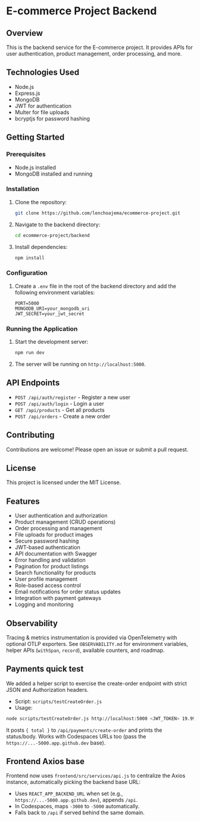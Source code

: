 # E-commerce Project Backend

## Overview

This is the backend service for the E-commerce project. It provides APIs for user authentication, product management, order processing, and more.

## Technologies Used

- Node.js
- Express.js
- MongoDB
- JWT for authentication
- Multer for file uploads
- bcryptjs for password hashing

## Getting Started

### Prerequisites

- Node.js installed
- MongoDB installed and running

### Installation

1. Clone the repository:
   ```sh
   git clone https://github.com/lenchoajema/ecommerce-project.git
   ```
2. Navigate to the backend directory:
   ```sh
   cd ecommerce-project/backend
   ```
3. Install dependencies:
   ```sh
   npm install
   ```

### Configuration

1. Create a `.env` file in the root of the backend directory and add the following environment variables:
   ```env
   PORT=5000
   MONGODB_URI=your_mongodb_uri
   JWT_SECRET=your_jwt_secret
   ```

### Running the Application

1. Start the development server:
   ```sh
   npm run dev
   ```
2. The server will be running on `http://localhost:5000`.

## API Endpoints

- `POST /api/auth/register` - Register a new user
- `POST /api/auth/login` - Login a user
- `GET /api/products` - Get all products
- `POST /api/orders` - Create a new order

## Contributing

Contributions are welcome! Please open an issue or submit a pull request.

## License

This project is licensed under the MIT License.

## Features

- User authentication and authorization
- Product management (CRUD operations)
- Order processing and management
- File uploads for product images
- Secure password hashing
- JWT-based authentication
- API documentation with Swagger
- Error handling and validation
- Pagination for product listings
- Search functionality for products
- User profile management
- Role-based access control
- Email notifications for order status updates
- Integration with payment gateways
- Logging and monitoring

## Observability

Tracing & metrics instrumentation is provided via OpenTelemetry with optional OTLP exporters. See `OBSERVABILITY.md` for environment variables, helper APIs (`withSpan`, `record`), available counters, and roadmap.

## Payments quick test

We added a helper script to exercise the create-order endpoint with strict JSON and Authorization headers.

- Script: `scripts/testCreateOrder.js`
- Usage:

```bash
node scripts/testCreateOrder.js http://localhost:5000 <JWT_TOKEN> 19.99
```

It posts `{ total }` to `/api/payments/create-order` and prints the status/body. Works with Codespaces URLs too (pass the `https://...-5000.app.github.dev` base).

## Frontend Axios base

Frontend now uses `frontend/src/services/api.js` to centralize the Axios instance, automatically picking the backend base URL:

- Uses `REACT_APP_BACKEND_URL` when set (e.g., `https://...-5000.app.github.dev`), appends `/api`.
- In Codespaces, maps `-3000` to `-5000` automatically.
- Falls back to `/api` if served behind the same domain.
